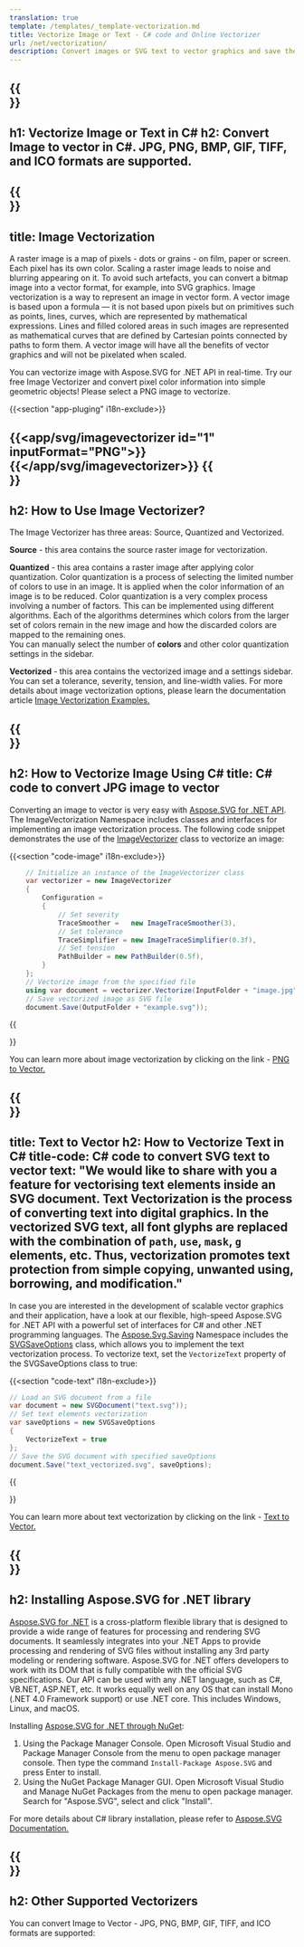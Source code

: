 ```yaml
---
translation: true
template: /templates/_template-vectorization.md
title: Vectorize Image or Text - C# code and Online Vectorizer
url: /net/vectorization/
description: Convert images or SVG text to vector graphics and save the output to an SVG file. Vectorize images or text online or in C#!
---
```


{{<section banner>}}
---
h1: Vectorize Image or Text in C# 
h2: Convert Image to vector in C#. JPG, PNG, BMP, GIF, TIFF, and ICO formats are supported.
---

{{<section overview>}}
---
title: Image Vectorization
---

A raster image is a map of pixels - dots or grains - on film, paper or screen. Each pixel has its own color. Scaling a raster image leads to noise and blurring appearing on it. To avoid such artefacts, you can convert a bitmap image into a vector format, for example, into SVG graphics. Image vectorization is a way to represent an image in vector form. A vector image is based upon a formula — it is not based upon pixels but on primitives such as points, lines, curves, which are represented by mathematical expressions. Lines and filled colored areas in such images are represented as mathematical curves that are defined by Cartesian points connected by paths to form them. A vector image will have all the benefits of vector graphics and will not be pixelated when scaled.
 
You can vectorize image with Aspose.SVG for .NET API in real-time. Try our free Image Vectorizer and convert pixel color information into simple geometric objects! Please select a PNG image to vectorize.

{{<section "app-pluging" i18n-exclude>}}

{{<app/svg/imagevectorizer id="1" inputFormat="PNG">}}{{</app/svg/imagevectorizer>}} 
{{<section plugin-use>}}
---
h2: How to Use Image Vectorizer?
---

The Image Vectorizer has three areas: Source, Quantized and Vectorized.

<b>Source</b> - this area contains the source raster image for vectorization.

<b>Quantized</b> - this area contains a raster image after applying color quantization. Color quantization is a process of selecting the limited number of colors to use in an image. It is applied when the color information of an image is to be reduced. Color quantization is a very complex process involving a number of factors. This can be implemented using different algorithms. Each of the algorithms determines which colors from the larger set of colors remain in the new image and how the discarded colors are mapped to the remaining ones. <br>You can manually select the number of <b>colors</b> and other color quantization settings in the sidebar.

<b>Vectorized</b> - this area contains the vectorized image and a settings sidebar. You can set a tolerance, severity, tension, and line-width valies. For more details about image vectorization options, please learn the documentation article <a href="https://docs.aspose.com/svg/net/how-to-work-with-aspose-svg-api/image-vectorization-examples/" target="_blank">Image Vectorization Examples.</a>

{{<section image-vectorization>}}
---
h2: How to Vectorize Image Using C#
title: C# code to convert JPG image to vector
---

Converting an image to vector is very easy with <a href="https://products.aspose.com/svg/{{lang.url-fragment}}net/" target="_blank">Aspose.SVG for .NET API</a>. The ImageVectorization Namespace includes classes and interfaces for implementing an image vectorization process. The following code snippet demonstrates the use of the <a href="https://reference.aspose.com/svg/net/aspose.svg.imagevectorization/imagevectorizer/" target="_blank">ImageVectorizer</a> class to vectorize an image:

{{<section "code-image" i18n-exclude>}}

```cs       
	// Initialize an instance of the ImageVectorizer class
    var vectorizer = new ImageVectorizer
    {
        Configuration = 
		{
			// Set severity
			TraceSmoother =   new ImageTraceSmoother(3),
			// Set tolerance
			TraceSimplifier = new ImageTraceSimplifier(0.3f),
			// Set tension
        	PathBuilder = new PathBuilder(0.5f),
		}
    };
    // Vectorize image from the specified file
	using var document = vectorizer.Vectorize(InputFolder + "image.jpg");
    // Save vectorized image as SVG file 
	document.Save(OutputFolder + "example.svg"));
```

{{<section link-image>}}

You can learn more about image vectorization by clicking on the link - <a href="https://products.aspose.com/svg/{{lang.url-fragment}}net/vectorization/png-to-vector">PNG to Vector.</a>


{{<section text-vectorization>}}
---
title: Text to Vector
h2: How to Vectorize Text in C#
title-code: C# code to convert SVG text to vector
text: "We would like to share with you a feature for vectorising text elements inside an SVG document. Text Vectorization is the process of converting text into digital graphics. In the vectorized SVG text, all font glyphs are replaced with the combination of `path`, `use`, `mask`, `g` elements, etc. Thus, vectorization promotes text protection from simple copying, unwanted using, borrowing, and modification."
---

In case you are interested in the development of scalable vector graphics and their application, have a look at our flexible, high-speed Aspose.SVG for .NET API with a powerful set of interfaces for C# and other .NET programming languages. The <a href="https://reference.aspose.com/svg/net/aspose.svg.saving/" target="_blank">Aspose.Svg.Saving</a> Namespace includes the <a href="https://reference.aspose.com/svg/net/aspose.svg.saving/svgsaveoptions/" target="_blank">SVGSaveOptions</a> class, which allows you to implement the text vectorization process. To vectorize text, set the `VectorizeText` property of the SVGSaveOptions class to true:

{{<section "code-text" i18n-exclude>}}

```cs
// Load an SVG document from a file
var document = new SVGDocument("text.svg"));
// Set text elements vectorization 
var saveOptions = new SVGSaveOptions
{
    VectorizeText = true
};    
// Save the SVG document with specified saveOptions
document.Save("text_vectorized.svg", saveOptions);
```

{{<section link-text>}}

You can learn more about text vectorization by clicking on the link - <a href="https://products.aspose.com/svg/{{lang.url-fragment}}net/vectorization/text-to-vector">Text to Vector.</a>

{{<section installing>}}
---
h2: Installing Aspose.SVG for .NET library
---

<a href="https://products.aspose.com/svg/{{lang.url-fragment}}net/" target="_blank">Aspose.SVG for .NET</a> is a cross-platform flexible library that is designed to provide a wide range of features for processing and rendering SVG documents. It seamlessly integrates into your .NET Apps to provide processing and rendering of SVG files without installing any 3rd party modeling or rendering software. Aspose.SVG for .NET offers developers to work with its DOM that is fully compatible with the official SVG specifications.  Our  API can be used with any .NET language, such as C#, VB.NET, ASP.NET, etc. It works equally well on any OS that can install Mono (.NET 4.0 Framework support) or use .NET core.  This includes Windows, Linux, and macOS.

Installing <a href="https://www.nuget.org/packages/Aspose.SVG" target="_blank">Aspose.SVG for .NET through NuGet</a>: 

1. Using the Package Manager Console. Open Microsoft Visual Studio and Package Manager Console from the menu to open package manager console. Then type the command `Install-Package Aspose.SVG` and press Enter to install. 
2. Using the NuGet Package Manager GUI. Open Microsoft Visual Studio and Manage NuGet Packages from the menu to open package manager. Search for "Aspose.SVG", select and click "Install". </br>  

For more details about C# library installation, please refer to [Aspose.SVG Documentation.](https://docs.aspose.com/svg/net/getting-started/installation/)

{{<section other-vectorizers>}}
---
h2: Other Supported Vectorizers
---

You can convert Image to Vector - JPG, PNG, BMP, GIF, TIFF, and ICO formats are supported: